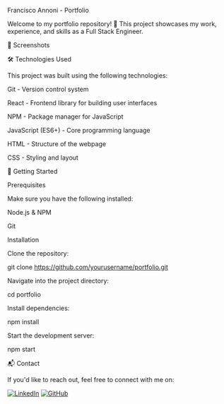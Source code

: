 Francisco Annoni - Portfolio

Welcome to my portfolio repository! 🚀 This project showcases my work, experience, and skills as a Full Stack Engineer.

📸 Screenshots

🛠 Technologies Used

This project was built using the following technologies:

Git - Version control system

React - Frontend library for building user interfaces

NPM - Package manager for JavaScript

JavaScript (ES6+) - Core programming language

HTML - Structure of the webpage

CSS - Styling and layout

🚀 Getting Started

Prerequisites

Make sure you have the following installed:

Node.js & NPM

Git

Installation

Clone the repository:

git clone https://github.com/yourusername/portfolio.git

Navigate into the project directory:

cd portfolio

Install dependencies:

npm install

Start the development server:

npm start

📬 Contact

If you'd like to reach out, feel free to connect with me on:


[![LinkedIn](https://img.shields.io/badge/LinkedIn-Profile-blue?logo=linkedin)](https://www.linkedin.com/in/francisco-annoni)
[![GitHub](https://img.shields.io/badge/GitHub-Profile-black?logo=github)](https://github.com/franciscoannoni)
